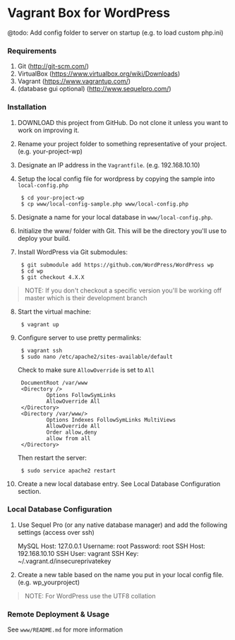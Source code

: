 # Vagrant Box for WordPress

@todo: Add config folder to server on startup (e.g. to load custom php.ini)

### Requirements
1. Git (http://git-scm.com/)
2. VirtualBox (https://www.virtualbox.org/wiki/Downloads)
2. Vagrant (https://www.vagrantup.com/)
3. (database gui optional) (http://www.sequelpro.com/)

### Installation
1. DOWNLOAD this project from GitHub. Do not clone it unless you want to work on improving it.
2. Rename your project folder to something representative of your project. (e.g. your-project-wp)
3. Designate an IP address in the `Vagrantfile`. (e.g. 192.168.10.10)
4. Setup the local config file for wordpress by copying the sample into `local-config.php`

        $ cd your-project-wp
        $ cp www/local-config-sample.php www/local-config.php

5. Designate a name for your local database in `www/local-config.php`.
6. Initialize the www/ folder with Git. This will be the directory you'll use to deploy your build.
7. Install WordPress via Git submodules:

        $ git submodule add https://github.com/WordPress/WordPress wp
        $ cd wp
        $ git checkout 4.X.X

> NOTE: If you don't checkout a specific version you'll be working off master which
        is their development branch

8. Start the virtual machine:

        $ vagrant up

9. Configure server to use pretty permalinks:

        $ vagrant ssh
        $ sudo nano /etc/apache2/sites-available/default

    Check to make sure `AllowOverride` is set to `All`

        DocumentRoot /var/www
        <Directory />
                Options FollowSymLinks
                AllowOverride All
        </Directory>
        <Directory /var/www/>
                Options Indexes FollowSymLinks MultiViews
                AllowOverride All
                Order allow,deny
                allow from all
        </Directory>

    Then restart the server:

        $ sudo service apache2 restart

10. Create a new local database entry. See Local Database Configuration section.


### Local Database Configuration

1. Use Sequel Pro (or any native database manager) and add the following settings (access over ssh)

    MySQL Host: 127.0.0.1
    Username: root
    Password: root
    SSH Host: 192.168.10.10
    SSH User: vagrant
    SSH Key: ~/.vagrant.d/insecureprivatekey

 2. Create a new table based on the name you put in your local config file. (e.g. wp_yourproject)

 > NOTE: For WordPress use the UTF8 collation

### Remote Deployment & Usage

See `www/README.md` for more information
